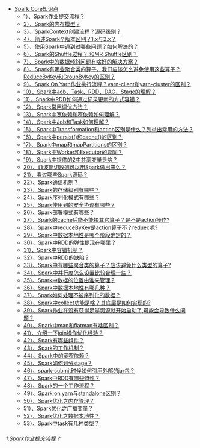 * [Spark Core知识点]()
    - [1）、Spark作业提交流程？](#1)
    - [2）、Spark的内存模型？]()
    - [3）、SparkContext创建流程？源码级别？]()
    - [4）、简述Spark个版本区别？1.x与2.x？]()
    - [5）、使用Spark中遇到过哪些问题？如何解决的？]()
    - [6）、Spark的Shuffle过程？ 和MR Shuffle区别？]()
    - [7）、Spark中的数据倾斜问题有啥好的解决方案？]()
    - [8）、Spark有哪些聚合类的算子，我们应该怎么避免使用这些算子？ReduceByKey和GroupByKey的区别？]()
    - [9）、Spark On Yarn作业执行流程？yarn-client和yarn-cluster的区别？]()
    - [10）、Spark中Job、Task、RDD、DAG、Stage的理解？]()
    - [11）、Spark中RDD如何通过记录更新的方式容错？]()
    - [12）、Spark常用调优方法？]()
    - [13）、Spark中宽依赖和窄依赖如何理解？]()
    - [14）、Spark中Job和Task如何理解？]()
    - [15）、Spark中Transformation和action区别是什么？列举出常用的方法？]()
    - [16）、Spark中persist()和cache()的区别？]()
    - [17）、Spark中map和mapPartitions的区别？]()
    - [18）、Spark中Worker和Executor的异同？]()
    - [19）、Spark中提供的2中共享变量是啥？]()
    - [20）、菲波那切数列可以用Spark做出来么？]()
    - [21）、看过哪些Spark源码？]()
    - [22）、Spark通信机制？]()
    - [23）、Spark的存储级别有哪些？]()
    - [24）、Spark序列化模式有哪些？]()
    - [25）、Spark使用到的安全协议有哪些？]()
    - [26）、Spark部署模式有哪些？]()
    - [27）、Spark的cache后能不能接其它算子？是不是action操作?]()
    - [28）、Spark中reduceByKey是action算子不？reduec呢?]()
    - [29）、Spark中数据本地性是哪个阶段确定的？]()
    - [30）、Spark中RDD的弹性提现在哪里？]()
    - [31）、Spark中容错机制？]()
    - [32）、Spark中RDD的缺陷？]()
    - [33）、Spark中有哪些聚合类的算子？应该避免什么类型的算子?]()
    - [34）、Spark中并行度怎么设置比较合理一些？]()
    - [35）、Spark中数据的位置由谁来管理？]()
    - [36）、Spark中数据本地性有哪几种？]()
    - [37）、Spark如何处理不被序列化的数据？]()
    - [38）、Spark中collect功能是啥？其底层是如何实现的?]()
    - [39）、Spark作业在没有获得足够资源就开始启动了,可能会导致什么问题？]()
    - [40）、Spark中map和flatmap有啥区别？]()
    - [41）、介绍一下join操作优化经验？]()
    - [42）、Spark有哪些组件？]()
    - [43）、Spark的工作机制？]()
    - [44）、Spark中的宽窄依赖？]()
    - [45）、Spark如何划分stage？]()
    - [46）、spark-submit时候如何引用外部的jar包？]()
    - [47）、Spark中RDD有哪些特性？]()
    - [48）、Spark的一个工作流程？]()
    - [49）、Spark on yarn与standalone区别？]()
    - [50）、Spark优化之内存管理？]()
    - [51）、Spark优化之广播变量？]()
    - [52）、Spark优化之数据本地性？]()
    - [53）、Spark中task有几种类型？]()

###### <span id="1">1.Spark作业提交流程？</span>
    
###### <span id="2"></span>
###### <span id="3"></span>
###### <span id="4"></span>
###### <span id="5"></span>
###### <span id="6"></span>
###### <span id="7"></span>
###### <span id="8"></span>
###### <span id="9"></span>
###### <span id="10"></span>
###### <span id="11"></span>
###### <span id="12"></span>
###### <span id="13"></span>
###### <span id="14"></span>
###### <span id="15"></span>
###### <span id="16"></span>
###### <span id="17"></span>
###### <span id="18"></span>
###### <span id="19"></span>
###### <span id="20"></span>
###### <span id="21"></span>
###### <span id="22"></span>
###### <span id="23"></span>
###### <span id="24"></span>
###### <span id="25"></span>
###### <span id="26"></span>
###### <span id="27"></span>
###### <span id="28"></span>
###### <span id="29"></span>
###### <span id="30"></span>
###### <span id="31"></span>
###### <span id="32"></span>
###### <span id="33"></span>
###### <span id="34"></span>
###### <span id="35"></span>
###### <span id="36"></span>
###### <span id="37"></span>
###### <span id="38"></span>
###### <span id="39"></span>
###### <span id="40"></span>
###### <span id="41"></span>
###### <span id="42"></span>
###### <span id="43"></span>
###### <span id="44"></span>
###### <span id="45"></span>
###### <span id="46"></span>
###### <span id="47"></span>
###### <span id="48"></span>
###### <span id="49"></span>
###### <span id="50"></span>
###### <span id="51"></span>
###### <span id="52"></span>
###### <span id="53"></span>


